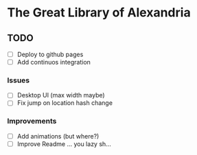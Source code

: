 # The Great Library of Alexandria

## TODO

- [ ] Deploy to github pages
- [ ] Add continuos integration

### Issues

- [ ] Desktop UI (max width maybe)
- [ ] Fix jump on location hash change

### Improvements

- [ ] Add animations (but where?)
- [ ] Improve Readme ... you lazy sh...
